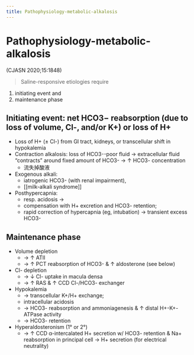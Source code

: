 ```yaml
---
title: Pathophysiology-metabolic-alkalosis
---
```

# Pathophysiology-metabolic-alkalosis
(CJASN 2020;15:1848)

> Saline-responsive etiologies require
1. initiating event and
2. maintenance phase

##  Initiating event: net HCO3− reabsorption (due to loss of volume, Cl-, and/or K+) or loss of H+

* Loss of H+ (± Cl-) from GI tract, kidneys, or transcellular shift in hypokalemia
* Contraction alkalosis: loss of HCO3--poor fluid → extracellular fluid “contracts” around fixed amount of HCO3- → ↑ HCO3- concentration
	* 流失掉酸液
* Exogenous alkali:
	* iatrogenic HCO3- (with renal impairment),
	* [[milk-alkali syndrome]]
* Posthypercapnia:
	* resp. acidosis →
	* compensation with H+ excretion and HCO3- retention;
	* rapid correction of hypercapnia (eg, intubation) → transient excess HCO3-

## Maintenance phase

* Volume depletion
	* → ↑ ATII 
	* → ↑ PCT reabsorption of HCO3- & ↑ aldosterone (see below)
* Cl- depletion 
	* → ↓ Cl- uptake in macula densa 
	* → ↑ RAS & ↑ CCD Cl-/HCO3- exchanger
* Hypokalemia 
	* → transcellular K+/H+ exchange; 
	* intracellular acidosis 
	* → HCO3- reabsorption and ammoniagenesis & ↑ distal H+-K+-ATPase activity 
	* → HCO3- retention
* Hyperaldosteronism (1° or 2°) 
	* → ↑ CCD α-intercalated H+ secretion w/ HCO3- retention & Na+ reabsorption in principal cell → H+ secretion (for electrical neutrality)
